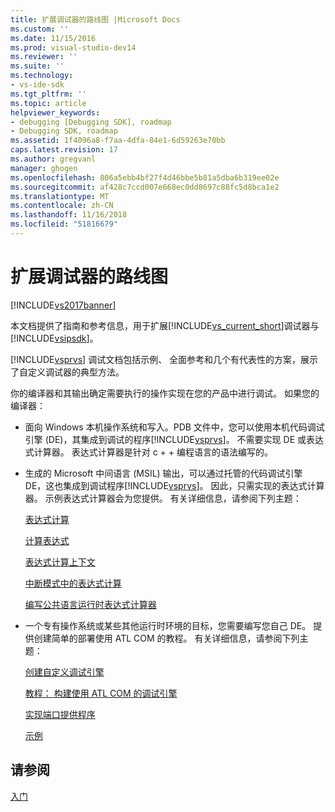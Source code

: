 ```yaml
---
title: 扩展调试器的路线图 |Microsoft Docs
ms.custom: ''
ms.date: 11/15/2016
ms.prod: visual-studio-dev14
ms.reviewer: ''
ms.suite: ''
ms.technology:
- vs-ide-sdk
ms.tgt_pltfrm: ''
ms.topic: article
helpviewer_keywords:
- debugging [Debugging SDK], roadmap
- Debugging SDK, roadmap
ms.assetid: 1f4096a8-f7aa-4dfa-84e1-6d59263e70bb
caps.latest.revision: 17
ms.author: gregvanl
manager: ghogen
ms.openlocfilehash: 806a5ebb4bf27f4d46bbe5b81a5dba6b319ee02e
ms.sourcegitcommit: af428c7ccd007e668ec0dd8697c88fc5d8bca1e2
ms.translationtype: MT
ms.contentlocale: zh-CN
ms.lasthandoff: 11/16/2018
ms.locfileid: "51816679"
---
```

# <a name="roadmap-for-extending-the-debugger"></a>扩展调试器的路线图
[!INCLUDE[vs2017banner](../../includes/vs2017banner.md)]

本文档提供了指南和参考信息，用于扩展[!INCLUDE[vs_current_short](../../includes/vs-current-short-md.md)]调试器与[!INCLUDE[vsipsdk](../../includes/vsipsdk-md.md)]。  
  
 [!INCLUDE[vsprvs](../../includes/vsprvs-md.md)] 调试文档包括示例、 全面参考和几个有代表性的方案，展示了自定义调试器的典型方法。  
  
 你的编译器和其输出确定需要执行的操作实现在您的产品中进行调试。 如果您的编译器：  
  
-   面向 Windows 本机操作系统和写入。PDB 文件中，您可以使用本机代码调试引擎 (DE)，其集成到调试的程序[!INCLUDE[vsprvs](../../includes/vsprvs-md.md)]。 不需要实现 DE 或表达式计算器。 表达式计算器是针对 c + + 编程语言的语法编写的。  
  
-   生成的 Microsoft 中间语言 (MSIL) 输出，可以通过托管的代码调试引擎 DE，这也集成到调试程序[!INCLUDE[vsprvs](../../includes/vsprvs-md.md)]。 因此，只需实现的表达式计算器。 示例表达式计算器会为您提供。 有关详细信息，请参阅下列主题：  
  
     [表达式计算](../../extensibility/debugger/expression-evaluation-visual-studio-debugging-sdk.md)  
  
     [计算表达式](../../extensibility/debugger/evaluating-expressions.md)  
  
     [表达式计算上下文](../../extensibility/debugger/expression-evaluation-context.md)  
  
     [中断模式中的表达式计算](../../extensibility/debugger/expression-evaluation-in-break-mode.md)  
  
     [编写公共语言运行时表达式计算器](../../extensibility/debugger/writing-a-common-language-runtime-expression-evaluator.md)  
  
-   一个专有操作系统或某些其他运行时环境的目标，您需要编写您自己 DE。 提供创建简单的部署使用 ATL COM 的教程。 有关详细信息，请参阅下列主题：  
  
     [创建自定义调试引擎](../../extensibility/debugger/creating-a-custom-debug-engine.md)  
  
     [教程： 构建使用 ATL COM 的调试引擎](http://msdn.microsoft.com/en-us/9097b71e-1fe7-48f7-bc00-009e25940c24)  
  
     [实现端口提供程序](../../extensibility/debugger/implementing-a-port-supplier.md)  
  
     [示例](../../extensibility/debugger/visual-studio-debugging-samples.md)  
  
## <a name="see-also"></a>请参阅  
 [入门](../../extensibility/debugger/getting-started-with-debugger-extensibility.md)

